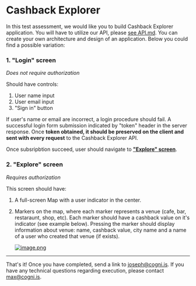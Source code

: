 # Cashback Explorer

In this test assessment, we would like you to build Cashback Explorer application. You will have to utilize our API, please [see API.md](./API.md). You can create your own architecture and design of an application. Below you could find a possible variation:

### <a id="login-screen"></a>1. "Login" screen

*Does not require authorization*

Should have controls:

1. User name input
2. User email input
3. "Sign in" button

If user's name or email are incorrect, a login procedure should fail. A successful login form submission indicated by "token" header in the server response. Once **token obtained, it should be preserved on the client and sent with every request** to the Cashback Explorer API.

Once subsripbtion succeed, user should navigate to **["Explore" screen](#explore-screen)**.

### <a id="explore-screen"></a>2. "Explore" screen

*Requires authorization*

This screen should have:

1. A full-screen Map with a user indicator in the center.
2. Markers on the map, where each marker represents a venue (cafe, bar, restaraunt, shop, etc). Each marker should have a cashback value on it's indicator (see example below). Pressing the marker should display information about venue: name, cashback value, city name and a name of a user who created that venue (if exists).

   [![image.png](https://s15.postimg.cc/4gy3joy97/image.png)](https://postimg.cc/image/68r2elhlz/)

---

That's it! Once you have completed, send a link to joseph@cogni.is. If you have any technical questions regarding execution, please contact max@cogni.is.

